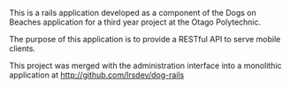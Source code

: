 This is a rails application developed as a component of the Dogs on Beaches application for a third year project at the Otago Polytechnic.

The purpose of this application is to provide a RESTful API to serve mobile clients.

This project was merged with the administration interface into a monolithic application at http://github.com/lrsdev/dog-rails
